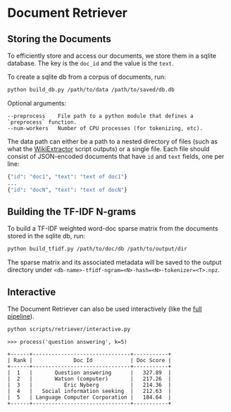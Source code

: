 # Document Retriever

## Storing the Documents

To efficiently store and access our documents, we store them in a sqlite database. The key is the `doc_id` and the value is the `text`.

To create a sqlite db from a corpus of documents, run:

```bash
python build_db.py /path/to/data /path/to/saved/db.db
```

Optional arguments:
```
--preprocess    File path to a python module that defines a `preprocess` function.
--num-workers   Number of CPU processes (for tokenizing, etc).
```

The data path can either be a path to a nested directory of files (such as what the [WikiExtractor](https://github.com/attardi/wikiextractor) script outputs) or a single file. Each file should consist of JSON-encoded documents that have `id` and `text` fields, one per line:

```python
{"id": "doc1", "text": "text of doc1"}
...
{"id": "docN", "text": "text of docN"}
```

## Building the TF-IDF N-grams

To build a TF-IDF weighted word-doc sparse matrix from the documents stored in the sqlite db, run:

```bash
python build_tfidf.py /path/to/doc/db /path/to/output/dir
```
The sparse matrix and its associated metadata will be saved to the output directory under `<db-name>-tfidf-ngram=<N>-hash=<N>-tokenizer=<T>.npz`.

## Interactive

The Document Retriever can also be used interactively (like the [full pipeline](../../README.md#quick-start-demo)).

```bash
python scripts/retriever/interactive.py 
```

```
>>> process('question answering', k=5)

+------+-------------------------------+-----------+
| Rank |             Doc Id            | Doc Score |
+------+-------------------------------+-----------+
|  1   |       Question answering      |   327.89  |
|  2   |       Watson (computer)       |   217.26  |
|  3   |          Eric Nyberg          |   214.36  |
|  4   |   Social information seeking  |   212.63  |
|  5   | Language Computer Corporation |   184.64  |
+------+-------------------------------+-----------+
``` 
